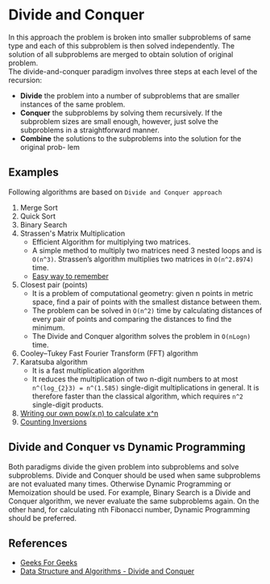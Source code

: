 # Divide and Conquer

In this approach the problem is broken into smaller subproblems of same type and each of this subproblem is then solved independently. The solution of all subproblems are merged to obtain solution of original problem.  
The divide-and-conquer paradigm involves three steps at each level of the recursion:  

- **Divide** the problem into a number of subproblems that are smaller instances of the
same problem.
- **Conquer** the subproblems by solving them recursively. If the subproblem sizes are
small enough, however, just solve the subproblems in a straightforward manner.
- **Combine** the solutions to the subproblems into the solution for the original prob-
lem

## Examples

Following algorithms are based on `Divide and Conquer approach`

1. Merge Sort
2. Quick Sort
3. Binary Search
4. Strassen's Matrix Multiplication
   - Efficient Algorithm for multiplying two matrices.
   - A simple method to multiply two matrices need 3 nested loops and is `O(n^3)`. Strassen’s algorithm multiplies two matrices in `O(n^2.8974)` time.
   - [Easy way to remember](http://www.geeksforgeeks.org/easy-way-remember-strassens-matrix-equation/)
5. Closest pair (points)
   - It is a problem of computational geometry: given n points in metric space, find a pair of points with the smallest distance between them.
   - The problem can be solved in `O(n^2)` time by calculating distances of every pair of points and comparing the distances to find the minimum. 
   - The Divide and Conquer algorithm solves the problem in `O(nLogn)` time.
6. Cooley–Tukey Fast Fourier Transform (FFT) algorithm
7. Karatsuba algorithm
   - It is a fast multiplication algorithm
   - It reduces the multiplication of two n-digit numbers to at most  `n^(log_{2}3) = n^(1.585)` single-digit multiplications in general. It is therefore faster than the classical algorithm, which requires `n^2` single-digit products.
8. [Writing our own pow(x,n) to calculate x^n](http://www.geeksforgeeks.org/write-a-c-program-to-calculate-powxn/)
9. [Counting Inversions](http://www.geeksforgeeks.org/counting-inversions/)

## Divide and Conquer vs Dynamic Programming

Both paradigms divide the given problem into subproblems and solve subproblems. Divide and Conquer should be used when same subproblems are not evaluated many times. Otherwise Dynamic Programming or Memoization should be used. For example, Binary Search is a Divide and Conquer algorithm, we never evaluate the same subproblems again. On the other hand, for calculating nth Fibonacci number, Dynamic Programming should be preferred.

## References

- [Geeks For Geeks](geeksforgeeks.org)
- [Data Structure and Algorithms - Divide and Conquer](https://www.tutorialspoint.com/data_structures_algorithms/divide_and_conquer.htm)
